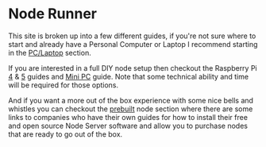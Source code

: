 # Node Runner

This site is broken up into a few different guides, if you're not sure where to start and already have a Personal Computer or Laptop I recommend starting in the [PC/Laptop](/pc) section.

If you are interested in a full DIY node setup then checkout the Raspberry Pi [4](/rpi4) & [5](/rpi5) guides and [Mini PC](/mini-pc) guide. Note that some technical ability and time will be required for those options.

And if you want a more out of the box experience with some nice bells and whistles you can checkout the [prebuilt](/prebuilt) node section where there are some links to companies who have their own guides for how to install their free and open source Node Server software and allow you to purchase nodes that are ready to go out of the box.
